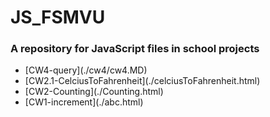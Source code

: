 # JS_FSMVU
<h3>A repository for JavaScript files in school projects</h3>

<ul>
  <li>
  [CW4-query](./cw4/cw4.MD)
  </li>
  <li>
  [CW2.1-CelciusToFahrenheit](./celciusToFahrenheit.html)
  </li>
  <li>
  [CW2-Counting](./Counting.html)
  </li>
  <li>
  [CW1-increment](./abc.html)
  </li>
</ul>
